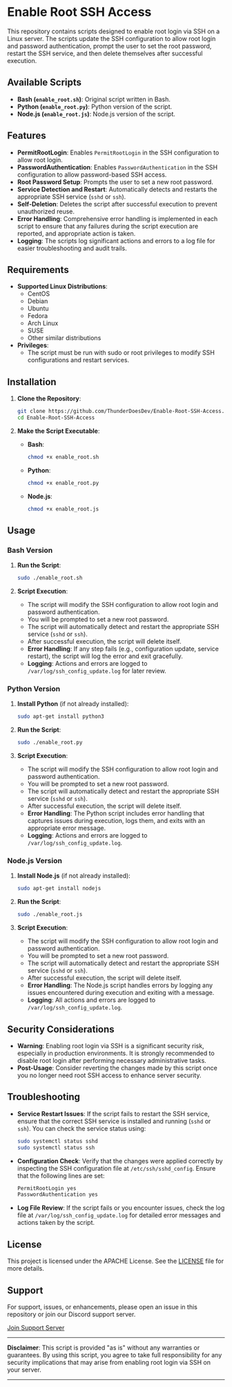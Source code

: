 # Enable Root SSH Access

This repository contains scripts designed to enable root login via SSH on a Linux server. The scripts update the SSH configuration to allow root login and password authentication, prompt the user to set the root password, restart the SSH service, and then delete themselves after successful execution.

## Available Scripts

- **Bash (`enable_root.sh`)**: Original script written in Bash.
- **Python (`enable_root.py`)**: Python version of the script.
- **Node.js (`enable_root.js`)**: Node.js version of the script.

## Features

- **PermitRootLogin**: Enables `PermitRootLogin` in the SSH configuration to allow root login.
- **PasswordAuthentication**: Enables `PasswordAuthentication` in the SSH configuration to allow password-based SSH access.
- **Root Password Setup**: Prompts the user to set a new root password.
- **Service Detection and Restart**: Automatically detects and restarts the appropriate SSH service (`sshd` or `ssh`).
- **Self-Deletion**: Deletes the script after successful execution to prevent unauthorized reuse.
- **Error Handling**: Comprehensive error handling is implemented in each script to ensure that any failures during the script execution are reported, and appropriate action is taken.
- **Logging**: The scripts log significant actions and errors to a log file for easier troubleshooting and audit trails.

## Requirements

- **Supported Linux Distributions**: 
  - CentOS
  - Debian
  - Ubuntu
  - Fedora
  - Arch Linux
  - SUSE
  - Other similar distributions
- **Privileges**: 
  - The script must be run with sudo or root privileges to modify SSH configurations and restart services.

## Installation

1. **Clone the Repository**:

   ```bash
   git clone https://github.com/ThunderDoesDev/Enable-Root-SSH-Access.git
   cd Enable-Root-SSH-Access
   ```

2. **Make the Script Executable**:

   - **Bash**: 

     ```bash
     chmod +x enable_root.sh
     ```

   - **Python**:

     ```bash
     chmod +x enable_root.py
     ```

   - **Node.js**:

     ```bash
     chmod +x enable_root.js
     ```

## Usage

### Bash Version

1. **Run the Script**:

    ```bash
    sudo ./enable_root.sh
    ```

2. **Script Execution**:

    - The script will modify the SSH configuration to allow root login and password authentication.
    - You will be prompted to set a new root password.
    - The script will automatically detect and restart the appropriate SSH service (`sshd` or `ssh`).
    - After successful execution, the script will delete itself.
    - **Error Handling**: If any step fails (e.g., configuration update, service restart), the script will log the error and exit gracefully.
    - **Logging**: Actions and errors are logged to `/var/log/ssh_config_update.log` for later review.

### Python Version

1. **Install Python** (if not already installed):

   ```bash
   sudo apt-get install python3
   ```

2. **Run the Script**:

    ```bash
    sudo ./enable_root.py
    ```

3. **Script Execution**:

    - The script will modify the SSH configuration to allow root login and password authentication.
    - You will be prompted to set a new root password.
    - The script will automatically detect and restart the appropriate SSH service (`sshd` or `ssh`).
    - After successful execution, the script will delete itself.
    - **Error Handling**: The Python script includes error handling that captures issues during execution, logs them, and exits with an appropriate error message.
    - **Logging**: Actions and errors are logged to `/var/log/ssh_config_update.log`.

### Node.js Version

1. **Install Node.js** (if not already installed):

   ```bash
   sudo apt-get install nodejs
   ```

2. **Run the Script**:

    ```bash
    sudo ./enable_root.js
    ```

3. **Script Execution**:

    - The script will modify the SSH configuration to allow root login and password authentication.
    - You will be prompted to set a new root password.
    - The script will automatically detect and restart the appropriate SSH service (`sshd` or `ssh`).
    - After successful execution, the script will delete itself.
    - **Error Handling**: The Node.js script handles errors by logging any issues encountered during execution and exiting with a message.
    - **Logging**: All actions and errors are logged to `/var/log/ssh_config_update.log`.

## Security Considerations

- **Warning**: Enabling root login via SSH is a significant security risk, especially in production environments. It is strongly recommended to disable root login after performing necessary administrative tasks.
- **Post-Usage**: Consider reverting the changes made by this script once you no longer need root SSH access to enhance server security.

## Troubleshooting

- **Service Restart Issues**: If the script fails to restart the SSH service, ensure that the correct SSH service is installed and running (`sshd` or `ssh`). You can check the service status using:
  
  ```bash
  sudo systemctl status sshd
  sudo systemctl status ssh
  ```

- **Configuration Check**: Verify that the changes were applied correctly by inspecting the SSH configuration file at `/etc/ssh/sshd_config`. Ensure that the following lines are set:

  ```bash
  PermitRootLogin yes
  PasswordAuthentication yes
  ```

- **Log File Review**: If the script fails or you encounter issues, check the log file at `/var/log/ssh_config_update.log` for detailed error messages and actions taken by the script.

## License

This project is licensed under the APACHE License. See the [LICENSE](LICENSE) file for more details.

## Support

For support, issues, or enhancements, please open an issue in this repository or join our Discord support server.

[Join Support Server](https://discord.gg/thunderdoesdev)

---

**Disclaimer**: This script is provided "as is" without any warranties or guarantees. By using this script, you agree to take full responsibility for any security implications that may arise from enabling root login via SSH on your server.

---